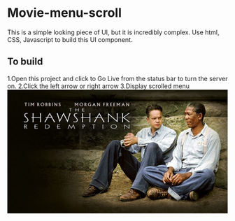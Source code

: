 # Movie-menu-scroll
This is a simple looking piece of UI, but it is incredibly complex. Use html, CSS, Javascript to build this UI component.
## To build
1.Open this project and click to Go Live from the status bar to turn the server on.
2.Click the left arrow or right arrow
3.Display scrolled menu
![ “1” ](https://raw.githubusercontent.com/Jolinlovecode/Movie-menu-scroll/e29b89e0da02f85c2c4a842dd49f0eb4319d5207/Images/1.jpg)